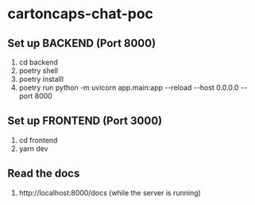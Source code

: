 # cartoncaps-chat-poc 

## Set up BACKEND (Port 8000)

1. cd backend
2. poetry shell
3. poetry installl
4. poetry run python -m uvicorn app.main:app --reload --host 0.0.0.0 --port 8000

## Set up FRONTEND (Port 3000)

1. cd frontend
2. yarn dev

## Read the docs

1. http://localhost:8000/docs (while the server is running)
